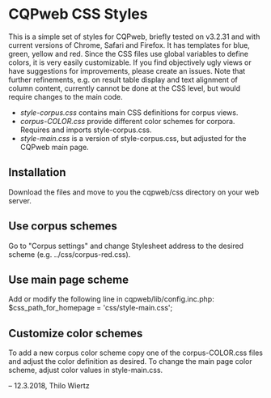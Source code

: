 # CQPweb CSS Styles
This is a simple set of styles for CQPweb, briefly tested on v3.2.31 and with current versions of Chrome, Safari and Firefox. It has templates for blue, green, yellow and red. Since the CSS files use global variables to define colors, it is very easily customizable. If you find objectively ugly views or have suggestions for improvements, please create an issues. Note that further refinements, e.g. on result table display and text alignment of column content, currently cannot be done at the CSS level, but would require changes to the main code.

- *style-corpus.css* contains main CSS definitions for corpus views. 
- *corpus-COLOR.css* provide different color schemes for corpora. Requires and imports style-corpus.css.
- *style-main.css* is a version of style-corpus.css, but adjusted for the CQPweb main page.

## Installation
Download the files and move to you the cqpweb/css directory on your web server.

## Use corpus schemes
Go to "Corpus settings" and change Stylesheet address to the desired scheme (e.g. ../css/corpus-red.css).

## Use main page scheme
Add or modify the following line in cqpweb/lib/config.inc.php:
$css_path_for_homepage = 'css/style-main.css';

## Customize color schemes 
To add a new corpus color scheme copy one of the corpus-COLOR.css files and adjust the color definition as desired.
To change the main page color scheme, adjust color values in style-main.css.



– 12.3.2018, Thilo Wiertz
